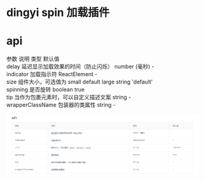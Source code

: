 # dingyi spin 加载插件
# api
参数	说明	类型	默认值  
delay	延迟显示加载效果的时间（防止闪烁）	number (毫秒)	-  
indicator	加载指示符	ReactElement	-  
size	组件大小，可选值为 small default large	string	'default'  
spinning	是否旋转	boolean	true  
tip	当作为包裹元素时，可以自定义描述文案	string	-  
wrapperClassName	包装器的类属性	string	-  


<img src="./1.png"/> 